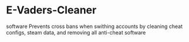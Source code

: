 # E-Vaders-Cleaner

software
Prevents cross bans when swithing accounts by cleaning cheat configs, steam data, and removing all anti-cheat software
